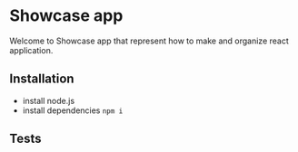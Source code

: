 # Showcase app

Welcome to Showcase app that represent how to make and organize react application.

## Installation

- install node.js
- install dependencies
    `npm i`

## Tests
